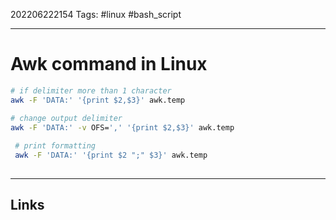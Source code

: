 202206222154
Tags: #linux #bash_script 

---

# Awk command in Linux

```bash
# if delimiter more than 1 character
awk -F 'DATA:' '{print $2,$3}' awk.temp

# change output delimiter
awk -F 'DATA:' -v OFS=',' '{print $2,$3}' awk.temp
 
 # print formatting
 awk -F 'DATA:' '{print $2 ";" $3}' awk.temp
 
 ```

---
## Links